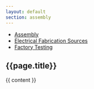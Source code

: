 ```yaml
---
layout: default
section: assembly
---
```


<ul class="nav nav-tabs">
  <li><a href="/assembly/index.html">Assembly</a></li>
  <li><a href="/assembly/electrical/index.html">Electrical Fabrication Sources</a></li>
  <li><a href="/assembly/testing.html">Factory Testing</a></li>
</ul>

<div class="page-header">
    <h2>{{page.title}}</h2>
</div>

{{ content }}
